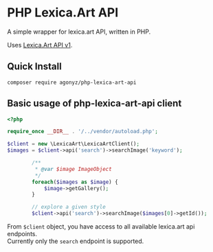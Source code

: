 # PHP Lexica.Art API

A simple wrapper for lexica.art API, written in PHP.

Uses [Lexica.Art API v1](https://lexica.art/docs).

## Quick Install

```
composer require agonyz/php-lexica-art-api
```

## Basic usage of php-lexica-art-api client
```php
<?php

require_once __DIR__ . '/../vendor/autoload.php';

$client = new \LexicaArt\LexicaArtClient();
$images = $client->api('search')->searchImage('keyword');

        /**
         * @var $image ImageObject
         */
        foreach($images as $image) {
            $image->getGallery();
        }

        // explore a given style
        $client->api('search')->searchImage($images[0]->getId());
```

From ```$client``` object, you have access to all available lexica.art api endpoints.   
Currently only the ```search``` endpoint is supported.

